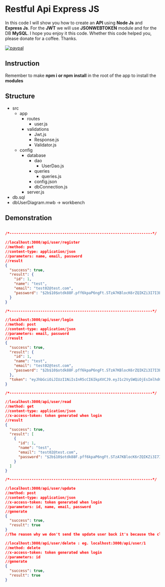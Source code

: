 # Restful Api Express JS
In this code I will show you how to create an **API** using **Node Js** and **Express Js**. For the **JWT** we will use **JSONWEBTOKEN** module and for the DB **MySQL**. I hope you enjoy it this code. Whether this code helped you, please donate for a coffee. Thanks.

[![paypal](https://www.paypalobjects.com/en_US/i/btn/btn_donateCC_LG.gif)](https://www.paypal.com/cgi-bin/webscr?cmd=_s-xclick&hosted_button_id=AFSV8TQBVW6LC)

## Instruction
Remember to make **npm i or npm install** in the root of the app to install the **modules**

## Structure

* src
  * app
    * routes
      * user.js
    * validations
      * Jwt.js
      * Response.js
      * Validator.js
  * config
    * database
      * dao
        * UserDao.js
      * queries
        * queries.js
      * config.json
      * dbConnection.js
    * server.js
* db.sql
* dbUserDiagram.mwb -> workbench

## Demonstration

```JSON

/*-----------------------------------------------------------------*/

//localhost:3000/api/user/register
//method: put
//content-type: application/json
//parameters: name, email, password
//result
{
  "success": true,
  "result": {
    "id": 1,
    "name": "test",
    "email": "test02@test.com",
    "password": "$2b$10$otdk88F.pff6kpaP6ngFt.STzA7KBlocK6rZQIKZi3I7I3ER4sA6u"
  }
}

/*-----------------------------------------------------------------*/

//localhost:3000/api/user/login
//method: post
//content-type: application/json
//parameters: email, password
//result
{
  "success": true,
  "result": {
    "id": 1,
    "name": "test",
    "email": "test02@test.com",
    "password": "$2b$10$otdk88F.pff6kpaP6ngFt.STzA7KBlocK6rZQIKZi3I7I3ER4sA6u"
  },
  "token": "eyJhbGciOiJIUzI1NiIsInR5cCI6IkpXVCJ9.eyJ1c2VySWQiOjEsImlhdCI6MTUzMDY0MzA2NywiZXhwIjoxNTMwNzI5NDY3fQ.gYyEwFyHFgX2VwfLppdG0OTZgnBvFcHXF3tYwjpnhIk"
}

/*-----------------------------------------------------------------*/

//localhost:3000/api/user/read
//method: get
//content-type: application/json
//x-access-token: token generated when login
//result
{
  "success": true,
  "result": [
    {
      "id": 1,
      "name": "test",
      "email": "test02@test.com",
      "password": "$2b$10$otdk88F.pff6kpaP6ngFt.STzA7KBlocK6rZQIKZi3I7I3ER4sA6u"
    }
  ]
}

/*-----------------------------------------------------------------*/

//localhost:3000/api/user/update
//method: post
//content-type: application/json
//x-access-token: token generated when login
//parameters: id, name, email, password
//generate
{
  "success": true,
  "result": true
}
//The reason why we don't send the update user back it's because the client already has it in there!

//localhost:3000/api/user/delete : eg. localhost:3000/api/user/1
//method: delete
//x-access-token: token generated when login
//parameters: id
//generate
{
  "success": true,
  "result": true
}
```
